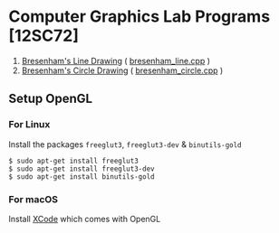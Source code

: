 # Computer Graphics Lab Programs [12SC72]

1. [Bresenham's Line Drawing](1_bresenham_line) ( [bresenham_line.cpp](1_bresenham_line/bresenham_line.cp) )
2. [Bresenham's Circle Drawing](2_bresenham_circle) ( [bresenham_circle.cpp](2_bresenham_circle/bresenham_circle.cpp) )

## Setup OpenGL

### For Linux
Install the packages `freeglut3`, `freeglut3-dev` & `binutils-gold`
```
$ sudo apt-get install freeglut3
$ sudo apt-get install freeglut3-dev
$ sudo apt-get install binutils-gold
```

### For macOS
Install [XCode](https://developer.apple.com/xcode/) which comes with OpenGL

